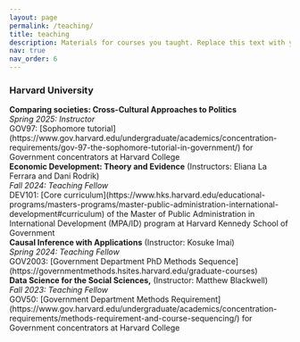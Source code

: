 ```yaml
---
layout: page
permalink: /teaching/
title: teaching
description: Materials for courses you taught. Replace this text with your description.
nav: true
nav_order: 6
---
```


<h3>Harvard University</h3>

<div class="post">
<article>
<div class="card mt-3">
<div class="p-3">
<strong>Comparing societies: Cross-Cultural Approaches to Politics</strong><br>
<em>Spring 2025: Instructor</em><br>
GOV97: [Sophomore tutorial](https://www.gov.harvard.edu/undergraduate/academics/concentration-requirements/gov-97-the-sophomore-tutorial-in-government/) for Government concentrators at Harvard College
</div>
</div>

<div class="card mt-3">
<div class="p-3">
<strong>Economic Development: Theory and Evidence</strong> (Instructors: <a>Eliana La Ferrara and Dani Rodrik</a>)<br>
<em>Fall 2024: Teaching Fellow</em> <br>
DEV101: [Core curriculum](https://www.hks.harvard.edu/educational-programs/masters-programs/master-public-administration-international-development#curriculum) of the Master of Public Administration in International Development (MPA/ID) program at Harvard Kennedy School of Government
</div>
</div>

<div class="post">
<article>
<div class="card mt-3">
<div class="p-3">
<strong>Causal Inference with Applications</strong> (Instructor: <a>Kosuke Imai</a>)<br>
<em>Spring 2024: Teaching Fellow</em><br>
GOV2003: [Government Department PhD Methods Sequence](https://governmentmethods.hsites.harvard.edu/graduate-courses) 
</div>
</div>

<div class="post">
<article>
<div class="card mt-3">
<div class="p-3">
<strong>Data Science for the Social Sciences,</strong> (Instructor: <a>Matthew Blackwell</a>)<br>
<em>Fall 2023: Teaching Fellow</em><br>
GOV50: [Government Department Methods Requirement](https://www.gov.harvard.edu/undergraduate/academics/concentration-requirements/methods-requirement-and-course-sequencing/) for Government concentrators at Harvard College
</div>
</div>



</article>
</div>

<br>